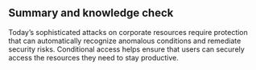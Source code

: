 ## Summary and knowledge check

Today’s sophisticated attacks on corporate resources require protection that can automatically recognize anomalous conditions and remediate security risks. Conditional access helps ensure that users can securely access the resources they need to stay productive. 
